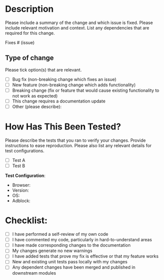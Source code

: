 # Description

Please include a summary of the change and which issue is fixed. Please include relevant motivation and context. List any dependencies that are required for this change.

Fixes # (issue)

## Type of change

Please tick option(s) that are relevant.

- [ ] Bug fix (non-breaking change which fixes an issue)
- [ ] New feature (non-breaking change which adds functionality)
- [ ] Breaking change (fix or feature that would cause existing functionality to not work as expected)
- [ ] This change requires a documentation update
- [ ] Other (please describe):

# How Has This Been Tested?

Please describe the tests that you ran to verify your changes. Provide instructions to ease reproduction. Please also list any relevant details for test configurations.

- [ ] Test A
- [ ] Test B

**Test Configuration**:
* Browser:
* Version:
* OS:
* Adblock:

# Checklist:

- [ ] I have performed a self-review of my own code
- [ ] I have commented my code, particularly in hard-to-understand areas
- [ ] I have made corresponding changes to the documentation
- [ ] My changes generate no new warnings
- [ ] I have added tests that prove my fix is effective or that my feature works
- [ ] New and existing unit tests pass locally with my changes
- [ ] Any dependent changes have been merged and published in downstream modules
